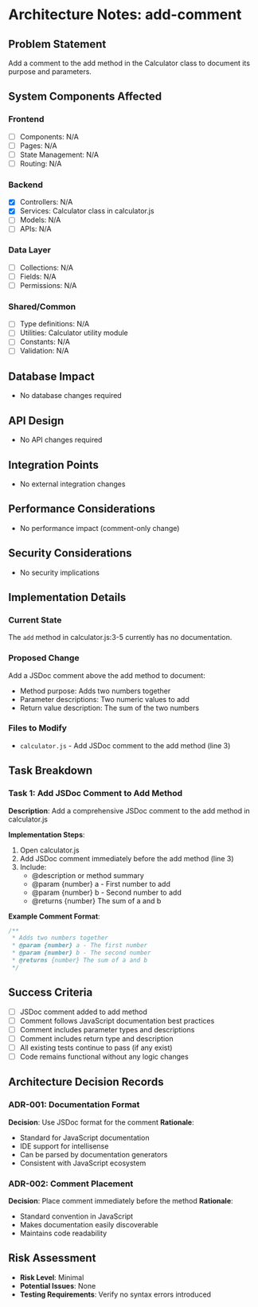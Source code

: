 # Architecture Notes: add-comment

## Problem Statement
Add a comment to the add method in the Calculator class to document its purpose and parameters.

## System Components Affected

### Frontend
- [ ] Components: N/A
- [ ] Pages: N/A
- [ ] State Management: N/A
- [ ] Routing: N/A

### Backend
- [x] Controllers: N/A
- [x] Services: Calculator class in calculator.js
- [ ] Models: N/A
- [ ] APIs: N/A

### Data Layer
- [ ] Collections: N/A
- [ ] Fields: N/A
- [ ] Permissions: N/A

### Shared/Common
- [ ] Type definitions: N/A
- [ ] Utilities: Calculator utility module
- [ ] Constants: N/A
- [ ] Validation: N/A

## Database Impact
- No database changes required

## API Design
- No API changes required

## Integration Points
- No external integration changes

## Performance Considerations
- No performance impact (comment-only change)

## Security Considerations
- No security implications

## Implementation Details

### Current State
The `add` method in calculator.js:3-5 currently has no documentation.

### Proposed Change
Add a JSDoc comment above the add method to document:
- Method purpose: Adds two numbers together
- Parameter descriptions: Two numeric values to add
- Return value description: The sum of the two numbers

### Files to Modify
- `calculator.js` - Add JSDoc comment to the add method (line 3)

## Task Breakdown

### Task 1: Add JSDoc Comment to Add Method
**Description**: Add a comprehensive JSDoc comment to the add method in calculator.js

**Implementation Steps**:
1. Open calculator.js
2. Add JSDoc comment immediately before the add method (line 3)
3. Include:
   - @description or method summary
   - @param {number} a - First number to add
   - @param {number} b - Second number to add
   - @returns {number} The sum of a and b

**Example Comment Format**:
```javascript
/**
 * Adds two numbers together
 * @param {number} a - The first number
 * @param {number} b - The second number
 * @returns {number} The sum of a and b
 */
```

## Success Criteria
- [ ] JSDoc comment added to add method
- [ ] Comment follows JavaScript documentation best practices
- [ ] Comment includes parameter types and descriptions
- [ ] Comment includes return type and description
- [ ] All existing tests continue to pass (if any exist)
- [ ] Code remains functional without any logic changes

## Architecture Decision Records

### ADR-001: Documentation Format
**Decision**: Use JSDoc format for the comment
**Rationale**: 
- Standard for JavaScript documentation
- IDE support for intellisense
- Can be parsed by documentation generators
- Consistent with JavaScript ecosystem

### ADR-002: Comment Placement
**Decision**: Place comment immediately before the method
**Rationale**: 
- Standard convention in JavaScript
- Makes documentation easily discoverable
- Maintains code readability

## Risk Assessment
- **Risk Level**: Minimal
- **Potential Issues**: None
- **Testing Requirements**: Verify no syntax errors introduced